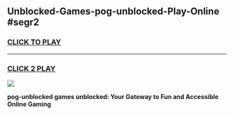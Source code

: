 
## Unblocked-Games-pog-unblocked-Play-Online #segr2
<h3>
<a href="https://news.freeplayer.one?title=pog-unblocked&ref=3">CLICK TO PLAY</a></h3>
<hr>

<h3>
<a href="https://news.freeplayer.one?title=pog-unblocked&ref=3">CLICK 2 PLAY</a>
  
</h3>

<a href="https://news.freeplayer.one?title=pog-unblocked&ref=3"><img src="https://clearcache.store/games.png"></a>


**pog-unblocked games unblocked: Your Gateway to Fun and Accessible Online Gaming**
